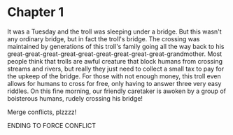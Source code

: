 # Chapter 1

It was a Tuesday and the troll was sleeping under a bridge.
But this wasn't any ordinary bridge, but in fact the troll's bridge.
The crossing was maintained by generations of this troll's family going all the way back to his great-great-great-great-great-great-great-great-great-grandmother.
Most people think that trolls are awful creature that block humans from crossing streams and rivers, but really they just need to collect a small tax to pay for the upkeep of the bridge.
For those with not enough money, this troll even allows for humans to cross for free, only having to answer three very easy riddles.
On this fine morning, our friendly caretaker is awoken by a group of boisterous humans, rudely crossing his bridge!

Merge conflicts, plzzzz!

ENDING TO FORCE CONFLICT
